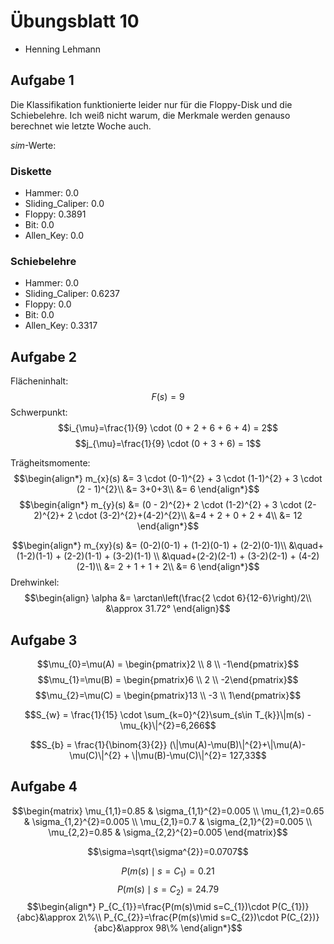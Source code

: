 # Übungsblatt 10
- Henning Lehmann

## Aufgabe 1
Die Klassifikation funktionierte leider nur für die Floppy-Disk und die Schiebelehre. Ich weiß nicht warum, die Merkmale werden genauso berechnet wie letzte Woche auch.

$sim$-Werte:
### Diskette
- Hammer: $0.0$
- Sliding_Caliper: $0.0$
- Floppy: $0.3891$
- Bit: $0.0$
- Allen_Key: $0.0$

### Schiebelehre
- Hammer: $0.0$
- Sliding_Caliper: $0.6237$
- Floppy: $0.0$
- Bit: $0.0$
- Allen_Key: $0.3317$

## Aufgabe 2
Flächeninhalt:
$$F(s) = 9$$
Schwerpunkt:
$$i_{\mu}=\frac{1}{9} \cdot (0 + 2 + 6 + 6 + 4) = 2$$
$$j_{\mu}=\frac{1}{9} \cdot (0 + 3 + 6) = 1$$

Trägheitsmomente:
$$\begin{align*}
m_{x}(s) &= 3 \cdot (0-1)^{2} + 3 \cdot (1-1)^{2} + 3 \cdot (2 - 1)^{2}\\
&= 3+0+3\\
&= 6
\end{align*}$$
$$\begin{align*}
m_{y}(s) &= (0 - 2)^{2}+ 2 \cdot (1-2)^{2} + 3 \cdot (2-2)^{2}+ 2 \cdot (3-2)^{2}+(4-2)^{2}\\
&=4 + 2 + 0 + 2 + 4\\
&= 12
\end{align*}$$

$$\begin{align*}
m_{xy}(s) &= (0-2)(0-1) + (1-2)(0-1) + (2-2)(0-1)\\
&\quad+(1-2)(1-1) + (2-2)(1-1) + (3-2)(1-1) \\
&\quad+(2-2)(2-1) + (3-2)(2-1) + (4-2)(2-1)\\
&= 2 + 1 + 1 + 2\\
&= 6
\end{align*}$$
Drehwinkel:
$$\begin{align}
\alpha &= \arctan\left(\frac{2 \cdot 6}{12-6}\right)/2\\
&\approx 31.72°
\end{align}$$

## Aufgabe 3
$$\mu_{0}=\mu(A) = \begin{pmatrix}2 \\ 8 \\ -1\end{pmatrix}$$
$$\mu_{1}=\mu(B) = \begin{pmatrix}6 \\ 2 \\ -2\end{pmatrix}$$
$$\mu_{2}=\mu(C) = \begin{pmatrix}13 \\ -3 \\ 1\end{pmatrix}$$

$$S_{w} = \frac{1}{15} \cdot \sum_{k=0}^{2}\sum_{s\in T_{k}}\|m(s) - \mu_{k}\|^{2}=6,266$$

$$S_{b} = \frac{1}{\binom{3}{2}} (\|\mu(A)-\mu(B)\|^{2}+\|\mu(A)-\mu(C)\|^{2} + \|\mu(B)-\mu(C)\|^{2}= 127,33$$

## Aufgabe 4

$$\begin{matrix}
\mu_{1,1}=0.85 & \sigma_{1,1}^{2}=0.005 \\
\mu_{1,2}=0.65 & \sigma_{1,2}^{2}=0.005 \\
\mu_{2,1}=0.7 & \sigma_{2,1}^{2}=0.005 \\
\mu_{2,2}=0.85 & \sigma_{2,2}^{2}=0.005
\end{matrix}$$

$$\sigma=\sqrt{\sigma^{2}}=0.0707$$

$$P(m(s) \mid s=C_{1})=0.21$$
$$P(m(s)\mid s=C_{2})=24.79$$
$$\begin{align*}
P_{C_{1}}=\frac{P(m(s)\mid s=C_{1})\cdot P(C_{1})}{abc}&\approx 2\%\\
P_{C_{2}}=\frac{P(m(s)\mid s=C_{2})\cdot P(C_{2})}{abc}&\approx 98\%
\end{align*}$$